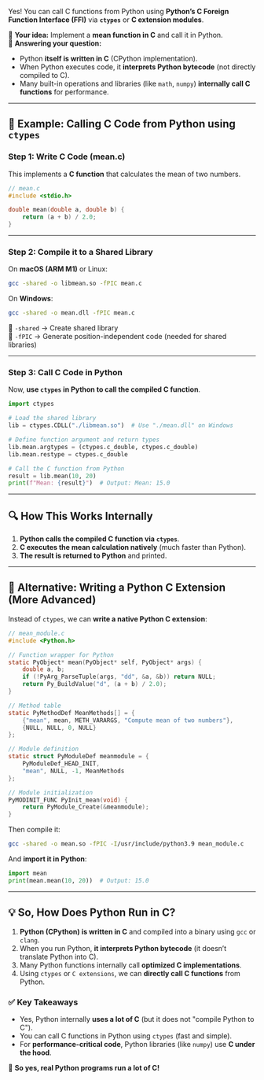 Yes! You can call C functions from Python using **Python’s C Foreign Function Interface (FFI)** via **`ctypes`** or **C extension modules**.  

🔹 **Your idea:** Implement a **mean function in C** and call it in Python.  
🔹 **Answering your question:**  
- Python **itself is written in C** (CPython implementation).  
- When Python executes code, it **interprets Python bytecode** (not directly compiled to C).  
- Many built-in operations and libraries (like `math`, `numpy`) **internally call C functions** for performance.

---

## **🚀 Example: Calling C Code from Python using `ctypes`**
### **Step 1: Write C Code (mean.c)**
This implements a **C function** that calculates the mean of two numbers.
```c
// mean.c
#include <stdio.h>

double mean(double a, double b) {
    return (a + b) / 2.0;
}
```
---

### **Step 2: Compile it to a Shared Library**
On **macOS (ARM M1)** or Linux:
```sh
gcc -shared -o libmean.so -fPIC mean.c
```
On **Windows**:
```sh
gcc -shared -o mean.dll -fPIC mean.c
```
🔹 `-shared` → Create shared library  
🔹 `-fPIC` → Generate position-independent code (needed for shared libraries)

---

### **Step 3: Call C Code in Python**
Now, **use `ctypes` in Python to call the compiled C function**.
```python
import ctypes

# Load the shared library
lib = ctypes.CDLL("./libmean.so")  # Use "./mean.dll" on Windows

# Define function argument and return types
lib.mean.argtypes = (ctypes.c_double, ctypes.c_double)
lib.mean.restype = ctypes.c_double

# Call the C function from Python
result = lib.mean(10, 20)
print(f"Mean: {result}")  # Output: Mean: 15.0
```
---

## **🔍 How This Works Internally**
1. **Python calls the compiled C function via `ctypes`**.  
2. **C executes the mean calculation natively** (much faster than Python).  
3. **The result is returned to Python** and printed.

---

## **🚀 Alternative: Writing a Python C Extension (More Advanced)**
Instead of `ctypes`, we can **write a native Python C extension**:
```c
// mean_module.c
#include <Python.h>

// Function wrapper for Python
static PyObject* mean(PyObject* self, PyObject* args) {
    double a, b;
    if (!PyArg_ParseTuple(args, "dd", &a, &b)) return NULL;
    return Py_BuildValue("d", (a + b) / 2.0);
}

// Method table
static PyMethodDef MeanMethods[] = {
    {"mean", mean, METH_VARARGS, "Compute mean of two numbers"},
    {NULL, NULL, 0, NULL}
};

// Module definition
static struct PyModuleDef meanmodule = {
    PyModuleDef_HEAD_INIT,
    "mean", NULL, -1, MeanMethods
};

// Module initialization
PyMODINIT_FUNC PyInit_mean(void) {
    return PyModule_Create(&meanmodule);
}
```
Then compile it:
```sh
gcc -shared -o mean.so -fPIC -I/usr/include/python3.9 mean_module.c
```
And **import it in Python**:
```python
import mean
print(mean.mean(10, 20))  # Output: 15.0
```

---

## **💡 So, How Does Python Run in C?**
1. **Python (CPython) is written in C** and compiled into a binary using `gcc` or `clang`.
2. When you run Python, **it interprets Python bytecode** (it doesn’t translate Python into C).
3. Many Python functions internally call **optimized C implementations**.
4. Using `ctypes` or `C extensions`, we can **directly call C functions** from Python.

### **✅ Key Takeaways**
- Yes, Python internally **uses a lot of C** (but it does not "compile Python to C").
- You can call C functions in Python using `ctypes` (fast and simple).
- For **performance-critical code**, Python libraries (like `numpy`) use **C under the hood**.

🚀 **So yes, real Python programs run a lot of C!**
